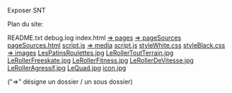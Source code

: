 Exposer SNT

Plan du site:

README.txt
debug.log
index.html
[=> pages](https://github.com/JLUSE63/le-roller.github.io/blob/index/pages)
	[=> pageSources](https://github.com/JLUSE63/le-roller.github.io/blob/index/pages/pageSources)
		[pageSources.html](https://github.com/JLUSE63/le-roller.github.io/blob/index/pages/pageSources/pageSources.html)
		[script.js](https://github.com/JLUSE63/le-roller.github.io/blob/index/pages/pageSources/script.js)
[=> media](https://github.com/JLUSE63/le-roller.github.io/blob/index/media)
	[script.js](https://github.com/JLUSE63/le-roller.github.io/blob/index/media/script.js)
	[styleWhite.css](https://github.com/JLUSE63/le-roller.github.io/blob/index/media/styleWhite.css)
	[styleBlack.css](https://github.com/JLUSE63/le-roller.github.io/blob/index/media/styleBlack.css)
	[=> images](https://github.com/JLUSE63/le-roller.github.io/blob/index/media/images)
		[LesPatinsRoulettes.jpg](https://github.com/JLUSE63/le-roller.github.io/blob/index/media/images/LesPatinsRoulettes.jpg)
		[LeRollerToutTerrain.jpg](https://github.com/JLUSE63/le-roller.github.io/blob/index/media/images/LeRollerToutTerrain.jpg)
		[LeRollerFreeskate.jpg](https://github.com/JLUSE63/le-roller.github.io/blob/index/media/images/LeRollerFreeskate.jpg)
		[LeRollerFitness.jpg](https://github.com/JLUSE63/le-roller.github.io/blob/index/media/images/LeRollerFitness.jpg)
		[LeRollerDeVitesse.jpg](https://github.com/JLUSE63/le-roller.github.io/blob/index/media/images/LeRollerDeVitesse.jpg)
		[LeRollerAgressif.jpg](https://github.com/JLUSE63/le-roller.github.io/blob/index/media/images/LeRollerAgressif.jpg)
		[LeQuad.jpg](https://github.com/JLUSE63/le-roller.github.io/blob/index/media/images/LeQuad.jpg)
		[icon.jpg](https://github.com/JLUSE63/le-roller.github.io/blob/index/media/images/icon.jpg)

("=>" désigne un dossier / un sous dossier)
